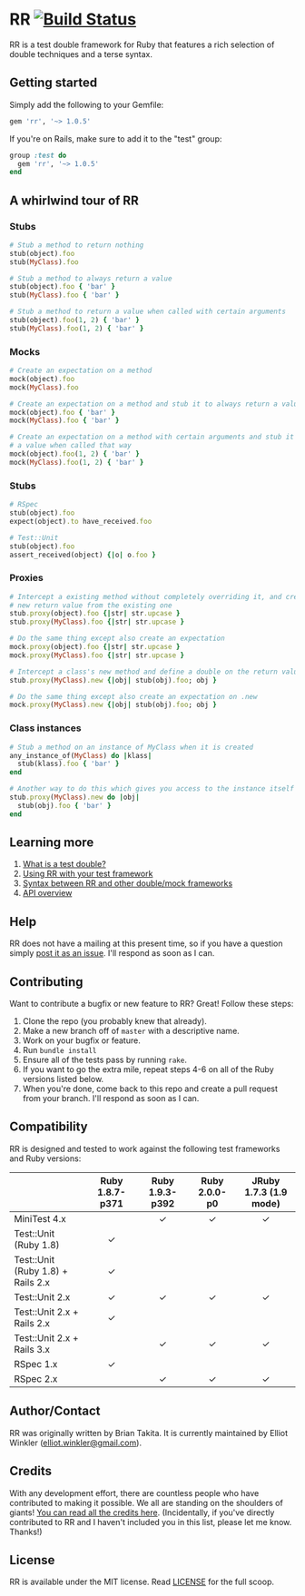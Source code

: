 # RR [![Build Status](https://secure.travis-ci.org/rr/rr.png)](http://travis-ci.org/rr/rr)

RR is a test double framework for Ruby that features a rich selection of double
techniques and a terse syntax.


## Getting started

Simply add the following to your Gemfile:

~~~ ruby
gem 'rr', '~> 1.0.5'
~~~

If you're on Rails, make sure to add it to the "test" group:

~~~ ruby
group :test do
  gem 'rr', '~> 1.0.5'
end
~~~


## A whirlwind tour of RR

### Stubs

~~~ ruby
# Stub a method to return nothing
stub(object).foo
stub(MyClass).foo

# Stub a method to always return a value
stub(object).foo { 'bar' }
stub(MyClass).foo { 'bar' }

# Stub a method to return a value when called with certain arguments
stub(object).foo(1, 2) { 'bar' }
stub(MyClass).foo(1, 2) { 'bar' }
~~~

### Mocks

~~~ ruby
# Create an expectation on a method
mock(object).foo
mock(MyClass).foo

# Create an expectation on a method and stub it to always return a value
mock(object).foo { 'bar' }
mock(MyClass).foo { 'bar' }

# Create an expectation on a method with certain arguments and stub it to return
# a value when called that way
mock(object).foo(1, 2) { 'bar' }
mock(MyClass).foo(1, 2) { 'bar' }
~~~

### Stubs

~~~ ruby
# RSpec
stub(object).foo
expect(object).to have_received.foo

# Test::Unit
stub(object).foo
assert_received(object) {|o| o.foo }
~~~

### Proxies

~~~ ruby
# Intercept a existing method without completely overriding it, and create a
# new return value from the existing one
stub.proxy(object).foo {|str| str.upcase }
stub.proxy(MyClass).foo {|str| str.upcase }

# Do the same thing except also create an expectation
mock.proxy(object).foo {|str| str.upcase }
mock.proxy(MyClass).foo {|str| str.upcase }

# Intercept a class's new method and define a double on the return value
stub.proxy(MyClass).new {|obj| stub(obj).foo; obj }

# Do the same thing except also create an expectation on .new
mock.proxy(MyClass).new {|obj| stub(obj).foo; obj }
~~~

### Class instances

~~~ ruby
# Stub a method on an instance of MyClass when it is created
any_instance_of(MyClass) do |klass|
  stub(klass).foo { 'bar' }
end

# Another way to do this which gives you access to the instance itself
stub.proxy(MyClass).new do |obj|
  stub(obj).foo { 'bar' }
end
~~~


## Learning more

1. [What is a test double?](doc/01_test_double.md)
2. [Using RR with your test framework](doc/02_test_framework_integration.md)
3. [Syntax between RR and other double/mock frameworks](doc/03_syntax_comparison.md)
4. [API overview](doc/04_api_overview.md)


## Help

RR does not have a mailing at this present time, so if you have a question
simply [post it as an issue](http://github.com/rr/rr/issues). I'll respond as
soon as I can.


## Contributing

Want to contribute a bugfix or new feature to RR? Great! Follow these steps:

1. Clone the repo (you probably knew that already).
2. Make a new branch off of `master` with a descriptive name.
3. Work on your bugfix or feature.
4. Run `bundle install`
5. Ensure all of the tests pass by running `rake`.
6. If you want to go the extra mile, repeat steps 4-6 on all of the Ruby
   versions listed below.
7. When you're done, come back to this repo and create a pull request from your
   branch. I'll respond as soon as I can.


## Compatibility

RR is designed and tested to work against the following test frameworks and Ruby
versions:

|                       | Ruby 1.8.7-p371 | Ruby 1.9.3-p392 | Ruby 2.0.0-p0 | JRuby 1.7.3 (1.9 mode) |
|-----------------------|:---------------:|:---------------:|:-------------:|:----------------------:|
| MiniTest 4.x                      |   | ✓ | ✓ | ✓ |
| Test::Unit (Ruby 1.8)             | ✓ |   |   |   |
| Test::Unit (Ruby 1.8) + Rails 2.x | ✓ |   |   |   |
| Test::Unit 2.x                    | ✓ | ✓ | ✓ | ✓ |
| Test::Unit 2.x + Rails 2.x        | ✓ |   |   |   |
| Test::Unit 2.x + Rails 3.x        |   | ✓ | ✓ | ✓ |
| RSpec 1.x                         | ✓ |   |   |   |
| RSpec 2.x                         |   | ✓ | ✓ | ✓ |


## Author/Contact

RR was originally written by Brian Takita. It is currently maintained by Elliot
Winkler (<elliot.winkler@gmail.com>).


## Credits

With any development effort, there are countless people who have contributed to
making it possible. We all are standing on the shoulders of giants! [You can
read all the credits here](CREDITS.md). (Incidentally, if you've directly
contributed to RR and I haven't included you in this list, please let me know.
Thanks!)


## License

RR is available under the MIT license. Read [LICENSE](LICENSE) for the full
scoop.
